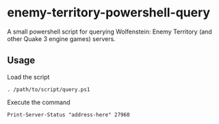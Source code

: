 # enemy-territory-powershell-query
A small powershell script for querying Wolfenstein: Enemy Territory (and other Quake 3 engine games) servers.

## Usage
Load the script
```
. /path/to/script/query.ps1
```
Execute the command
```
Print-Server-Status "address-here" 27960
```
